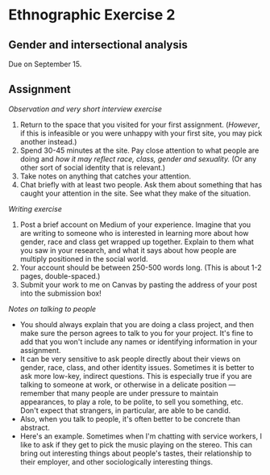# Ethnographic Exercise 2

## Gender and intersectional analysis

Due on September 15.

## Assignment

*Observation and very short interview exercise*

1. Return to the space that you visited for your first assignment. (*However*, if this is infeasible or you were unhappy with your first site, you may pick another instead.)
2. Spend 30-45 minutes at the site. Pay close attention to what people are doing and *how it may reflect race, class, gender and sexuality.* (Or any other sort of social identity that is relevant.)
3. Take notes on anything that catches your attention.
4. Chat briefly with at least two people. Ask them about something that has caught your attention in the site. See what they make of the situation.
  
*Writing exercise*

1. Post a brief account on Medium of your experience. Imagine that you are writing to someone who is interested in learning more about how gender, race and class get wrapped up together. Explain to them what you saw in your research, and what it says about how people are multiply positioned in the social world.
2. Your account should be between 250-500 words long. (This is about 1-2 pages, double-spaced.)
3. Submit your work to me on Canvas by pasting the address of your post into the submission box!

*Notes on talking to people*

- You should always explain that you are doing a class project, and then make sure the person agrees to talk to you for your project. It's fine to add that you won't include any names or identifying information in your assignment.
- It can be very sensitive to ask people directly about their views on gender, race, class, and other identity issues. Sometimes it is better to ask more low-key, indirect questions. This is especially true if you are talking to someone at work, or otherwise in a delicate position — remember that many people are under pressure to maintain appearances, to play a role, to be polite, to sell you something, etc. Don't expect that strangers, in particular, are able to be candid.
- Also, when you talk to people, it's often better to be concrete than abstract.
- Here's an example. Sometimes when I'm chatting with service workers, I like to ask if they get to pick the music playing on the stereo. This can bring out interesting things about people's tastes, their relationship to their employer, and other sociologically interesting things.

